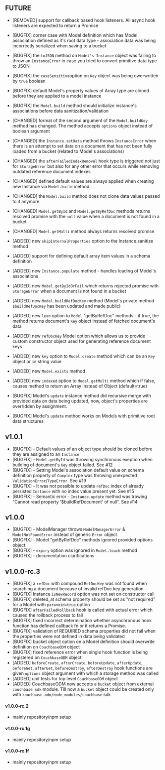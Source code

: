 ## FUTURE

* [REMOVED] support for callback based hook listeners. All async hook listeners are expected to return a Promise
* [BUGFIX] corner case with Model definition which has Model association defined as it's root data type - association data was being incorrectly serialized when saving to a bucket
* [BUGFIX] the `toJSON` method on `Model's Instance` object was failing to throw an `InstanceError` in case you tried to convert primitive data type to JSON
* [BUGFIX] the `caseSensitive`option on `Key` object was being owerwritten by `true` boolean
* [BUGFIX] default Model's property values of Array type are cloned before they are applied to a model instance
* [BUGFIX] the `Model.build` method should initialize instance's associations before data sanitization/validation
* [CHANGED] format of the second argument of the `Model.buildKey` method has changed. The method accepts `options` object instead of boolean argument
* [CHANGED] the `Instance.setData` method throws `InstanceError` when there is an attempt to set data on a document that has not been fully loaded from a bucket (related to Model's associations)
* [CHANGED] the `afterFailedIndexRemoval` hook type is triggered not just for `StorageError` but also for any other error that occurs while removing outdated reference document indexes
* [CHANGED] defined default values are always applied when creating new Instance via `Model.build` method
* [CHANGED] the `Model.build` method does not clone data values passed to it anymore
* [CHANGED] `Model.getById` and `Model.getByRefDoc` methods returns resolved promise with the `null` value when a document is not found in a bucket
* [CHANGED] `Model.getMulti` method always returns resolved promise
* [ADDED] new `skipInternalProperties` option to the Instance.sanitize method
* [ADDED] support for defining default array item values in a schema definition
* [ADDED] new `Instance.populate` method - handles loading of Model's associations
* [ADDED] new `Model.getByIdOrFail` which returns rejected promise with `StorageError` when a document is not found in a bucket
* [ADDED] new `Model.buildRefDocKey` method (Model's private method `$buildRefDocKey` has been updated and made public)

* [ADDED] new `lean` option to `Model` "getByRefDoc" methods - if true, the method returns document's `Key` object instead of fetched document's data
* [ADDED] new `refDocKey` Model option which allows us to provide custom constructor object used for generating reference document keys
* [ADDED] new `key` option  to `Model.create` method which can be an `Key` object or `id` string value
* [ADDED] new `Model.exists` method
* [ADDED] new `indexed` option to `Model.getMulti` method which if false, causes method to return an Array instead of Object (default=true)
* [BUGFIX] Model's `update` instance method did recursive merge with provided data on data being updated, now,  object's properties are overridden by assignment.
* [BUGFIX] Model's `update` method works on Models with primitive root data structures

## v1.0.1

* [BUGFIX] - Default values of an object type should be cloned before they are assigned to an `Instance`
* [BUGFIX] - `Model.getById` was throwing synchronous exeption when building of document's `Key` object failed. See #12
* [BUGFIX] - Setting Model's association default value on schema definition property of `Complex` type was throwing unexpected `ValidationError`/`TypeError`. See #19
* [BUGFIX] - It was not possible to update `refDoc` index of already persisted `Instance` with no index value present yet. See #15
* [BUGFIX] - Semantic error - `Instance.update` method was trowing "Cannot read property '$buildRefDocument' of null". See #14

## v1.0.0

* [BUGFIX] - ModelManager throws `ModelManagerError` & `ModelNotFoundError` instead of generic `Error` object
* [BUGFIX] - Model "getByRefDoc" methods ignored provided options object
* [BUGFIX] - `expiry` option was ignored in `Model.touch` method
* [BUGFIX] - documentation clarifications

## v1.0.0-rc.3

* [BUGFIX] a `refDoc` with compound `RefDocKey` was not found when searching a document because of invalid refDoc key generation
* [BUGFIX] Instance `isNewRecord` option was not set on constructor call  
* [BUGFIX] deleted_at schema property should be set as "not required" for a Model with `paranoid=true` option  
* [BUGFIX] `afterFailedRollback` hook is called with actual error which caused the rollback process to fail  
* [BUGFIX] fixed incorrect determination whether asynchronous hook function has defined callback fn or it returns a Promise.  
* [BUGFIX] validation of REQUIRED schema properties did not fail when the properties were not defined in data being validated  
* [BUGFIX] bucket object option on a Model definition should overwrite definition on `CouchbaseODM` object  
* [BUGFIX] fixed reference error when single hook function is being registered on `CouchbaseODM` object  
* [ADDED] `beforeCreate`, `afterCreate`, `beforeUpdate`, `afterUpdate`, `beforeGet`, `afterGet`, `beforeDestroy`, `afterDestroy` hook functions are given `options` object argument with which a storage method was called  
* [ADDED] unit tests for top level `CouchbaseODM` object  
* [ADDED] CouchbaseODM now accepts a `bucket` object from external `couchbase sdk` module. Till now a `bucket` object could be created only with `kouchbase-odm/node_modules/couchbase` sdk  

#### v1.0.0-rc.2  

* mainly repository/npm setup

#### v1.0.0-rc.1g  

* mainly repository/npm setup

#### v1.0.0-rc.1f  

* mainly repository/npm setup
